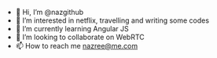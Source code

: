 - 👋 Hi, I’m @nazgithub
- 👀 I’m interested in netflix, travelling and writing some codes
- 🌱 I’m currently learning Angular JS
- 💞️ I’m looking to collaborate on WebRTC
- 📫 How to reach me nazree@me.com

<!---
nazgithub/nazgithub is a ✨ special ✨ repository because its `README.md` (this file) appears on your GitHub profile.
You can click the Preview link to take a look at your changes.
--->
